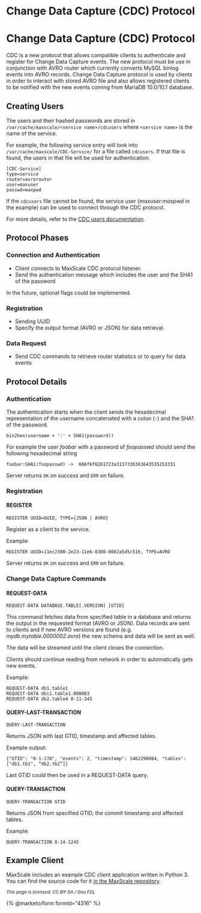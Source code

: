 
# Change Data Capture (CDC) Protocol

# Change Data Capture (CDC) Protocol


CDC is a new protocol that allows compatible clients to authenticate and
register for Change Data Capture events. The new protocol must be use in
conjunction with AVRO router which currently converts MySQL binlog events into
AVRO records. Change Data Capture protocol is used by clients in order to
interact with stored AVRO file and also allows registered clients to be notified
with the new events coming from MariaDB 10.0/10.1 database.


## Creating Users


The users and their hashed passwords are stored in `/var/cache/maxscale/<service name>/cdcusers` where `<service name>` is the name of the service.


For example, the following service entry will look into `/var/cache/maxscale/CDC-Service/` for a file called `cdcusers`. If that file is found, the users in that file will be used for authentication.



```
[CDC-Service]
type=service
router=avrorouter
user=maxuser
passwd=maxpwd
```



If the `cdcusers` file cannot be found, the service user (*maxuser:maxpwd* in the example) can be used to connect through the CDC protocol.


For more details, refer to the [CDC users documentation](../../mariadb-maxscale-21-06/README.md).


## Protocol Phases


### Connection and Authentication


* Client connects to MaxScale CDC protocol listener.
* Send the authentication message which includes the user and the SHA1 of the password


In the future, optional flags could be implemented.


### Registration


* Sending UUID
* Specify the output format (AVRO or JSON) for data retrieval.


### Data Request


* Send CDC commands to retrieve router statistics or to query for data events


## Protocol Details


### Authentication


The authentication starts when the client sends the hexadecimal representation
of the username concatenated with a colon (`:`) and the SHA1 of the password.


`bin2hex(username + ':' + SHA1(password))`


For example the user *foobar* with a password of *foopasswd* should send the
following hexadecimal string



```
foobar:SHA1(foopasswd) ->  666f6f6261723a3137336363643535253331
```



Server returns `OK` on success and `ERR` on failure.


### Registration


#### REGISTER


`REGISTER UUID=UUID, TYPE={JSON | AVRO}`


Register as a client to the service.


Example:



```
REGISTER UUID=11ec2300-2e23-11e6-8308-0002a5d5c51b, TYPE=AVRO
```



Server returns `OK` on success and `ERR` on failure.


### Change Data Capture Commands


#### REQUEST-DATA


`REQUEST-DATA DATABASE.TABLE[.VERSION] [GTID]`


This command fetches data from specified table in a database and returns the
output in the requested format (AVRO or JSON). Data records are sent to clients
and if new AVRO versions are found (e.g. *mydb.mytable.0000002.avro*) the new
schema and data will be sent as well.


The data will be streamed until the client closes the connection.


Clients should continue reading from network in order to automatically gets new events.


Example:



```
REQUEST-DATA db1.table1
REQUEST-DATA dbi1.table1.000003
REQUEST-DATA db2.table4 0-11-345
```



#### QUERY-LAST-TRANSACTION


`QUERY-LAST-TRANSACTION`


Returns JSON with last GTID, timestamp and affected tables.


Example output:



```
{"GTID": "0-1-178", "events": 2, "timestamp": 1462290084, "tables": ["db1.tb1", “db2.tb2”]}
```



Last GTID could then be used in a REQUEST-DATA query.


#### QUERY-TRANSACTION


`QUERY-TRANSACTION GTID`


Returns JSON from specified GTID, the commit timestamp and affected tables.


Example:



```
QUERY-TRANSACTION 0-14-1245
```



## Example Client


MaxScale includes an example CDC client application written in Python 3. You can
find the source code for it [in the MaxScale repository](https://github.com/mariadb-corporation/MaxScale/tree/2.0/server/modules/protocol/examples/cdc.py).


<sub>_This page is licensed: CC BY-SA / Gnu FDL_</sub>


{% @marketo/form formId="4316" %}
